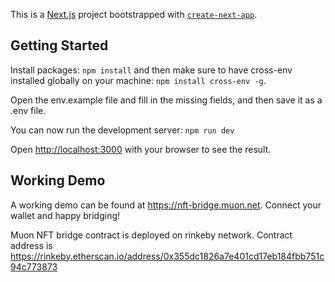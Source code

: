 This is a [Next.js](https://nextjs.org/) project bootstrapped with [`create-next-app`](https://github.com/vercel/next.js/tree/canary/packages/create-next-app).

## Getting Started
Install packages: ```npm install``` and then make sure to have cross-env installed globally on your machine: ```npm install cross-env -g```.

Open the env.example file and fill in the missing fields, and then save it as a .env file.

You can now run the development server: ```npm run dev```

Open [http://localhost:3000](http://localhost:3000) with your browser to see the result.

## Working Demo
A working demo can be found at https://nft-bridge.muon.net. Connect your wallet and happy bridging!


Muon NFT bridge contract is deployed on rinkeby network.
Contract address is https://rinkeby.etherscan.io/address/0x355dc1826a7e401cd17eb184fbb751c94c773873